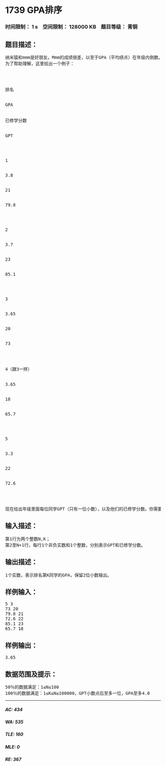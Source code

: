 # 1739 GPA排序   
### 时间限制： 1 s&nbsp;&nbsp;&nbsp;&nbsp;空间限制： 128000 KB&nbsp;&nbsp;&nbsp;&nbsp;题目等级： 青铜  
## 题目描述：  

<pre>
纳米猿和mmm是好朋友。Mmm的成绩很差，以至于GPA（平均绩点）在年级内倒数。年级内一共有N位同学，每位同学有自己的GPA，以及已修学分数，定义GPT=GPA×已修学分数。纳米猿为了帮助mmm提高成绩，给mmm提了一个要求：新学期的GPA要超过级内排名第K位同学。
为了帮助理解，这里给出一个例子：




排名


GPA


已修学分数


GPT




1


3.8


21


79.8




2


3.7


23


85.1




3


3.65


20


73




4（跟3一样）


3.65


18


65.7




5


3.3


22


72.6




现在给出年级里面每位同学GPT（只有一位小数），以及他们的已修学分数。你需要帮助mmm把排名第K位的同学的GPA求出来。
</pre>
  
  
## 输入描述：  

<pre>
第1行为两个整数N,K；
第2至N+1行，每行1个非负实数和1个整数，分别表示GPT和已修学分数。
</pre>
  
  
## 输出描述：  

<pre>
1个实数，表示排名第K同学的GPA，保留2位小数输出。
</pre>
  
  
## 样例输入：  

<pre>
5 3
73 20
79.8 21
72.6 22
85.1 23
65.7 18
</pre>
  
  
## 样例输出：  

<pre>
3.65
</pre>
  
  
## 数据范围及提示：  

<pre>
50％的数据满足：1≤N≤100
100％的数据满足：1≤K≤N≤100000，GPT小数点后至多一位，GPA至多4.0
</pre>
  
  
***  

##### AC: 434  
##### WA: 535  
##### TLE: 160  
##### MLE: 0  
##### RE: 367  
